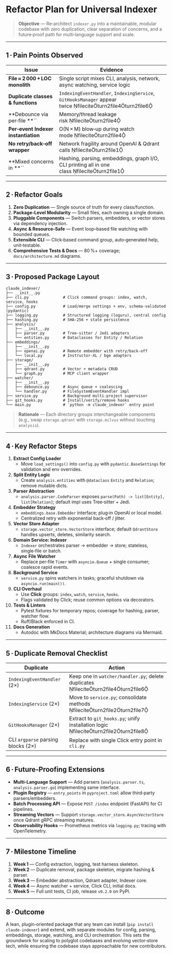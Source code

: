 # Refactor Plan for **Universal Indexer**

> **Objective** — Re‑architect `indexer.py` into a maintainable, modular codebase with zero duplication, clear separation of concerns, and a future‑proof path for multi‑language support and scale.

---

## 1 · Pain Points Observed

| Issue                               | Evidence                                                                                                   |
| ----------------------------------- | ---------------------------------------------------------------------------------------------------------- |
| **File ≈ 2 000 + LOC monolith**     | Single script mixes CLI, analysis, network, async watching, service logic                                  |
| **Duplicate classes & functions**   | `IndexingEventHandler`, `IndexingService`, `GitHooksManager` appear twice fileciteturn2file4turn2file6 |
| **Debounce via per‑file **``        | Memory/thread leakage risk fileciteturn2file4                                                           |
| **Per‑event Indexer instantiation** | O(N × M) blow‑up during watch mode fileciteturn2file4                                                   |
| **No retry/back‑off wrapper**       | Network fragility around OpenAI & Qdrant calls fileciteturn2file1                                       |
| **Mixed concerns in **``            | Hashing, parsing, embeddings, graph I/O, CLI printing all in one class fileciteturn2file1               |

---

## 2 · Refactor Goals

1. **Zero Duplication** — Single source of truth for every class/function.
2. **Package‑Level Modularity** — Small files, each owning a single domain.
3. **Pluggable Components** — Switch parsers, embedders, or vector stores via dependency injection.
4. **Async & Resource‑Safe** — Event loop–based file watching with bounded queues.
5. **Extensible CLI** — Click‑based command group, auto‑generated help, unit‑testable.
6. **Comprehensive Tests & Docs** — 80 %+ coverage; `docs/architecture.md` diagrams.

---

## 3 · Proposed Package Layout

```
claude_indexer/
├── __init__.py
├── cli.py               # Click command groups: index, watch, service, hooks
├── config.py            # Load/merge settings + env, schema‑validated (pydantic)
├── logging.py           # Structured logging (loguru), central config
├── hashing.py           # SHA‑256 + state persistence
├── analysis/
│   ├── __init__.py
│   ├── parser.py        # Tree‑sitter / Jedi adapters
│   └── entities.py      # Dataclasses for Entity / Relation
├── embeddings/
│   ├── __init__.py
│   ├── openai.py        # Remote embedder with retry/back‑off
│   └── local.py         # Instructor‑XL / bge adapters
├── storage/
│   ├── __init__.py
│   ├── qdrant.py        # Vector + metadata CRUD
│   └── graph.py         # MCP client wrapper
├── watcher/
│   ├── __init__.py
│   ├── debounce.py      # Async queue + coalescing
│   └── handler.py       # FileSystemEventHandler impl
├── service.py           # Background multi‑project supervisor
├── git_hooks.py         # Install/verify/remove hooks
└── main.py              # `python -m claude_indexer` entry point
```

> **Rationale** — Each directory groups interchangeable components (e.g., swap `storage.qdrant` with `storage.milvus` without touching `analysis`).

---

## 4 · Key Refactor Steps

1. **Extract Config Loader**
   - Move `load_settings()` into `config.py` with `pydantic.BaseSettings` for validation and env overrides.
2. **Split Entity Logic**
   - Create `analysis.entities` with `@dataclass` `Entity` and `Relation`; remove mutable dicts.
3. **Parser Abstraction**
   - `analysis.parser.CodeParser` exposes `parse(Path) -> list[Entity], list[Relation]`; default impl uses Tree‑sitter + Jedi.
4. **Embedder Strategy**
   - `embeddings.base.Embedder` interface; plug‑in OpenAI or local model.
   - Centralized retry with exponential back‑off / jitter.
5. **Vector Store Adapter**
   - `storage.vector_store.VectorStore` interface; default `QdrantStore` handles upserts, deletes, similarity search.
6. **Domain Service: Indexer**
   - `Indexer` orchestrates parser → embedder → store; stateless, single‑file or batch.
7. **Async File Watcher**
   - Replace per‑file `Timer` with `asyncio.Queue` + single consumer; coalesce rapid events.
8. **Background Service**
   - `service.py` spins watchers in tasks; graceful shutdown via `asyncio.run(main())`.
9. **CLI Overhaul**
   - Use **Click** groups: `index`, `watch`, `service`, `hooks`.
   - Flags validated by Click; reuse common options via decorators.
10. **Tests & Linters**
    - Pytest fixtures for temporary repos; coverage for hashing, parser, watcher flow.
    - Ruff/Black enforced in CI.
11. **Docs Generation**
    - Autodoc with MkDocs Material; architecture diagrams via Mermaid.

---

## 5 · Duplicate Removal Checklist

| Duplicate                          | Action                                                                               |
| ---------------------------------- | ------------------------------------------------------------------------------------ |
| `IndexingEventHandler` (2×)        | Keep one in `watcher/handler.py`; delete duplicates fileciteturn2file4turn2file6 |
| `IndexingService` (2×)             | Move to `service.py`; consolidate methods fileciteturn2file2turn2file7           |
| `GitHooksManager` (2×)             | Extract to `git_hooks.py`; unify installation logic fileciteturn2file2turn2file8 |
| CLI `argparse` parsing blocks (2×) | Replace with single Click entry point in `cli.py`                                    |

---

## 6 · Future‑Proofing Extensions

- **Multi‑Language Support** — Add parsers (`analysis.parser.ts`, `analysis.parser.go`) implementing same interface.
- **Plugin Registry** — `entry_points` in `pyproject.toml` allow third‑party parsers/embedders.
- **Batch Processing API** — Expose `POST /index` endpoint (FastAPI) for CI pipelines.
- **Streaming Vectors** — Support `storage.vector_store.AsyncVectorStore` once Qdrant gRPC streaming matures.
- **Observability Hooks** — Prometheus metrics via `logging.py`; tracing with OpenTelemetry.

---

## 7 · Milestone Timeline

1. **Week 1** — Config extraction, logging, test harness skeleton.
2. **Week 2** — Duplicate removal, package skeleton, migrate hashing & parser.
3. **Week 3** — Embedder abstraction, Qdrant adapter, Indexer core.
4. **Week 4** — Async watcher + service, Click CLI, initial docs.
5. **Week 5** — Full unit tests, CI job, release `v0.2.0` on PyPI.

---

## 8 · Outcome

A lean, plugin‑oriented package that any team can install (`pip install claude‑indexer`) and extend, with separate modules for config, parsing, embeddings, storage, watching, and CLI orchestration.  This sets the groundwork for scaling to polyglot codebases and evolving vector‑store tech, while ensuring the codebase stays approachable for new contributors.

